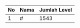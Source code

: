 | No | Nama            | Jumlah Level |
|----|-----------------|--------------|
| 1  | #    |    1543        |

